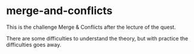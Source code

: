 # merge-and-conflicts

This is the challenge Merge & Conflicts after the lecture of the quest.

There are some difficulties to understand the theory, but with practice the difficulties goes away.
